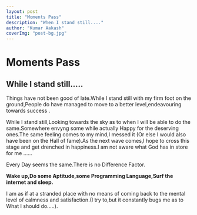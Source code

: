 ```yaml
---
layout: post 
title: "Moments Pass"
description: "When I stand still...."
author: "Kumar Aakash"
coverImg: "post-bg.jpg"
---
```


# Moments Pass

## While I stand still.....

Things have not been good of late.While I stand still with my firm foot on the ground,People do have managed to move to a better level,endeavouring towards success .

While I stand still,Looking towards the sky as to when I will be able to do the same.Somewhere envyng some while actually Happy for the deserving ones.The same feeling comes to my mind,I messed it (Or else I would also have been on the Hall of fame).As the next wave comes,I hope to cross this stage and get drenched in happiness.I am not aware what God has in store for me ......

Every Day seems the same.There is no Difference Factor.

**Wake up,Do some Aptitude,some Programming Language,Surf the internet and sleep.**

I am as if at a stranded place with no means of coming back to the mental level of calmness and satisfaction.(I try to,but it constantly bugs me as to What I should do.....).